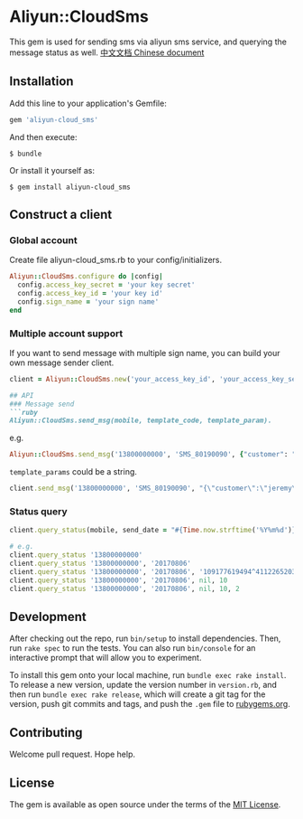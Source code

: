 # Aliyun::CloudSms

This gem is used for sending sms via aliyun sms service, and querying the message status as well.
[中文文档 Chinese document](https://github.com/jerecui/aliyun-cloud_sms/blob/master/README-CN.md)

## Installation

Add this line to your application's Gemfile:

```ruby
gem 'aliyun-cloud_sms'
```

And then execute:

    $ bundle

Or install it yourself as:

    $ gem install aliyun-cloud_sms

## Construct a client

### Global account
Create file aliyun-cloud_sms.rb to your config/initializers.
``` ruby
Aliyun::CloudSms.configure do |config|
  config.access_key_secret = 'your key secret'
  config.access_key_id = 'your key id'
  config.sign_name = 'your sign name'
end
```
### Multiple account support
If you want to send message with multiple sign name, you can build your own message sender client.
```ruby
client = Aliyun::CloudSms.new('your_access_key_id', 'your_access_key_secret', 'your_sign_name')

## API
### Message send
```ruby
Aliyun::CloudSms.send_msg(mobile, template_code, template_param).
```
e.g.
```ruby
Aliyun::CloudSms.send_msg('13800000000', 'SMS_80190090', {"customer": "jere"} )
```

`template_params` could be a string.
```ruby
client.send_msg('13800000000', 'SMS_80190090', "{\"customer\":\"jeremy\"}" )
```

### Status query

```ruby
client.query_status(mobile, send_date = "#{Time.now.strftime('%Y%m%d')}", biz_id = nil, page_size = 1, current_page = 1)

# e.g.
client.query_status '13800000000'
client.query_status '13800000000', '20170806'
client.query_status '13800000000', '20170806', '109177619494^4112265203597'
client.query_status '13800000000', '20170806', nil, 10
client.query_status '13800000000', '20170806', nil, 10, 2
```
## Development

After checking out the repo, run `bin/setup` to install dependencies. Then, run `rake spec` to run the tests. You can also run `bin/console` for an interactive prompt that will allow you to experiment.

To install this gem onto your local machine, run `bundle exec rake install`. To release a new version, update the version number in `version.rb`, and then run `bundle exec rake release`, which will create a git tag for the version, push git commits and tags, and push the `.gem` file to [rubygems.org](https://rubygems.org).

## Contributing

Welcome pull request.
Hope help.


## License

The gem is available as open source under the terms of the [MIT License](http://opensource.org/licenses/MIT).

